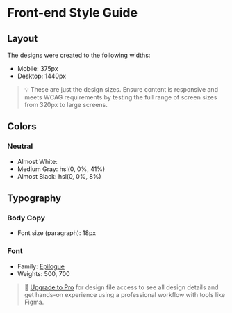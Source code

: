 # Front-end Style Guide

## Layout

The designs were created to the following widths:

- Mobile: 375px
- Desktop: 1440px

> 💡 These are just the design sizes. Ensure content is responsive and meets WCAG requirements by testing the full range of screen sizes from 320px to large screens.

## Colors

### Neutral

- Almost White: 
- Medium Gray: hsl(0, 0%, 41%)
- Almost Black: hsl(0, 0%, 8%)

## Typography

### Body Copy

- Font size (paragraph): 18px

### Font

- Family: [Epilogue](https://fonts.google.com/specimen/Epilogue)
- Weights: 500, 700

> 💎 [Upgrade to Pro](https://www.frontendmentor.io/pro?ref=style-guide) for design file access to see all design details and get hands-on experience using a professional workflow with tools like Figma.
